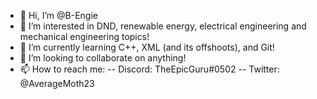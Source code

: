 - 👋 Hi, I’m @B-Engie
- 👀 I’m interested in DND, renewable energy, electrical engineering and mechanical engineering topics!
- 🌱 I’m currently learning C++, XML (and its offshoots), and Git!
- 💞️ I’m looking to collaborate on anything!
- 📫 How to reach me:
-- Discord: TheEpicGuru#0502
-- Twitter: @AverageMoth23

<!---
B-Engie/B-Engie is a ✨ special ✨ repository because its `README.md` (this file) appears on your GitHub profile.
You can click the Preview link to take a look at your changes.
--->
